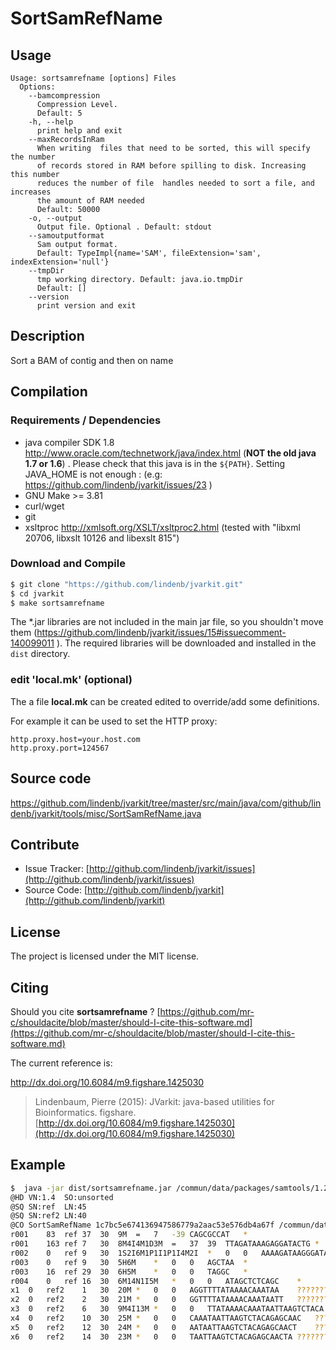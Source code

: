 # SortSamRefName


## Usage

```
Usage: sortsamrefname [options] Files
  Options:
    --bamcompression
      Compression Level.
      Default: 5
    -h, --help
      print help and exit
    --maxRecordsInRam
      When writing  files that need to be sorted, this will specify the number 
      of records stored in RAM before spilling to disk. Increasing this number 
      reduces the number of file  handles needed to sort a file, and increases 
      the amount of RAM needed
      Default: 50000
    -o, --output
      Output file. Optional . Default: stdout
    --samoutputformat
      Sam output format.
      Default: TypeImpl{name='SAM', fileExtension='sam', indexExtension='null'}
    --tmpDir
      tmp working directory. Default: java.io.tmpDir
      Default: []
    --version
      print version and exit

```


## Description

Sort a BAM of contig and then on name

## Compilation

### Requirements / Dependencies

* java compiler SDK 1.8 http://www.oracle.com/technetwork/java/index.html (**NOT the old java 1.7 or 1.6**) . Please check that this java is in the `${PATH}`. Setting JAVA_HOME is not enough : (e.g: https://github.com/lindenb/jvarkit/issues/23 )
* GNU Make >= 3.81
* curl/wget
* git
* xsltproc http://xmlsoft.org/XSLT/xsltproc2.html (tested with "libxml 20706, libxslt 10126 and libexslt 815")


### Download and Compile

```bash
$ git clone "https://github.com/lindenb/jvarkit.git"
$ cd jvarkit
$ make sortsamrefname
```

The *.jar libraries are not included in the main jar file, so you shouldn't move them (https://github.com/lindenb/jvarkit/issues/15#issuecomment-140099011 ).
The required libraries will be downloaded and installed in the `dist` directory.

### edit 'local.mk' (optional)

The a file **local.mk** can be created edited to override/add some definitions.

For example it can be used to set the HTTP proxy:

```
http.proxy.host=your.host.com
http.proxy.port=124567
```
## Source code 

[https://github.com/lindenb/jvarkit/tree/master/src/main/java/com/github/lindenb/jvarkit/tools/misc/SortSamRefName.java
](https://github.com/lindenb/jvarkit/tree/master/src/main/java/com/github/lindenb/jvarkit/tools/misc/SortSamRefName.java
)
## Contribute

- Issue Tracker: [http://github.com/lindenb/jvarkit/issues](http://github.com/lindenb/jvarkit/issues)
- Source Code: [http://github.com/lindenb/jvarkit](http://github.com/lindenb/jvarkit)

## License

The project is licensed under the MIT license.

## Citing

Should you cite **sortsamrefname** ? [https://github.com/mr-c/shouldacite/blob/master/should-I-cite-this-software.md](https://github.com/mr-c/shouldacite/blob/master/should-I-cite-this-software.md)

The current reference is:

http://dx.doi.org/10.6084/m9.figshare.1425030

> Lindenbaum, Pierre (2015): JVarkit: java-based utilities for Bioinformatics. figshare.
> [http://dx.doi.org/10.6084/m9.figshare.1425030](http://dx.doi.org/10.6084/m9.figshare.1425030)


## Example

```bash
$  java -jar dist/sortsamrefname.jar /commun/data/packages/samtools/1.2/samtools/examples/toy.sam  2> /dev/null 
@HD	VN:1.4	SO:unsorted
@SQ	SN:ref	LN:45
@SQ	SN:ref2	LN:40
@CO	SortSamRefName 1c7bc5e674136947586779a2aac53e576db4a67f /commun/data/packages/samtools/1.2/samtools/examples/toy.sam
r001	83	ref	37	30	9M	=	7	-39	CAGCGCCAT	*
r001	163	ref	7	30	8M4I4M1D3M	=	37	39	TTAGATAAAGAGGATACTG	*	XX:B:S,12561,2,20,112
r002	0	ref	9	30	1S2I6M1P1I1P1I4M2I	*	0	0	AAAAGATAAGGGATAAA	*
r003	0	ref	9	30	5H6M	*	0	0	AGCTAA	*
r003	16	ref	29	30	6H5M	*	0	0	TAGGC	*
r004	0	ref	16	30	6M14N1I5M	*	0	0	ATAGCTCTCAGC	*
x1	0	ref2	1	30	20M	*	0	0	AGGTTTTATAAAACAAATAA	????????????????????
x2	0	ref2	2	30	21M	*	0	0	GGTTTTATAAAACAAATAATT	?????????????????????
x3	0	ref2	6	30	9M4I13M	*	0	0	TTATAAAACAAATAATTAAGTCTACA	??????????????????????????
x4	0	ref2	10	30	25M	*	0	0	CAAATAATTAAGTCTACAGAGCAAC	?????????????????????????
x5	0	ref2	12	30	24M	*	0	0	AATAATTAAGTCTACAGAGCAACT	????????????????????????
x6	0	ref2	14	30	23M	*	0	0	TAATTAAGTCTACAGAGCAACTA	???????????????????????
```


